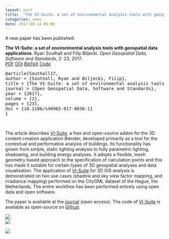 ```yaml
---
layout: post
title:  "The VI-Suite: a set of environmental analysis tools with geospatial data applications"
categories: news
date: 2017-09-14 06:00
---
```


A new paper has been published:

<div class="filteredelement"><strong> The VI-Suite: a set of environmental analysis tools with geospatial data applications</strong>. Ryan Southall and Filip Biljecki. <em>Open Geospatial Data, Software and Standards</em>, 2: 23, 2017. <br /> <a href="https://opengeospatialdata.springeropen.com/track/pdf/10.1186/s40965-017-0036-1?site=opengeospatialdata.springeropen.com"><i class="fa fa-file-pdf-o"></i> PDF</a> <a href="http://doi.org/10.1186/s40965-017-0036-1"><i class="fa fa-external-link"></i> DOI</a> <a href="#bibSouthall17" data-toggle="collapse"><i class="fa fa-caret-square-o-down"></i> BibTeX</a> <a href="https://github.com/rgsouthall/vi-suite04"><i class="fa fa-github"></i> Code</a> <div id="bibSouthall17" class="collapse" tabindex="-1"><pre class="bibtex">@article{Southall17,
author = {Southall, Ryan and Biljecki, Filip},
title = {The VI-Suite: a set of environmental analysis tools with geospatial data applications},
journal = {Open Geospatial Data, Software and Standards},
year = {2017},
volume = {2},
pages = {23},
doi = {10.1186/s40965-017-0036-1}
}</pre></div></div>

<br/>

The article describes <a href="http://arts.brighton.ac.uk/projects/vi-suite">VI-Suite</a>, a free and open-source addon for the 3D content creation application Blender, developed primarily as a tool for the contextual and performative analysis of buildings. Its functionality has grown from simple, static lighting analysis to fully parametric lighting, shadowing, and building energy analyses. It adopts a flexible, mesh geometry based approach to the specification of calculation points and this has made it suitable for certain types of 3D geospatial analyses and data visualisation.
The application of <a href="http://arts.brighton.ac.uk/projects/vi-suite">VI-Suite</a> for 3D GIS analysis is demonstrated on two use cases (shadow and sky view factor mapping, and irradiance mapping) performed on the CityGML dataset of the Hague, the Netherlands. The entire workflow has been performed entirely using open data and open software.
<br/>

The paper is available at the <a href="http://dx.doi.org/10.3390/ijgi6060158">journal</a> (open access). 
The code of <a href="http://arts.brighton.ac.uk/projects/vi-suite">VI-Suite</a> is available as open-source on <a href="https://github.com/rgsouthall/vi-suite04">Github</a>.<br/>

<img src="{{ site.baseurl }}/img/2017/visuite-0.png"/><br/>
<img src="{{ site.baseurl }}/img/2017/visuite-1.png"/><br/>



<a href="http://doi.org/10.1186/s40965-017-0036-1"><img src="{{ site.baseurl }}/img/2017/visuite-2.png"/></a><br/>
